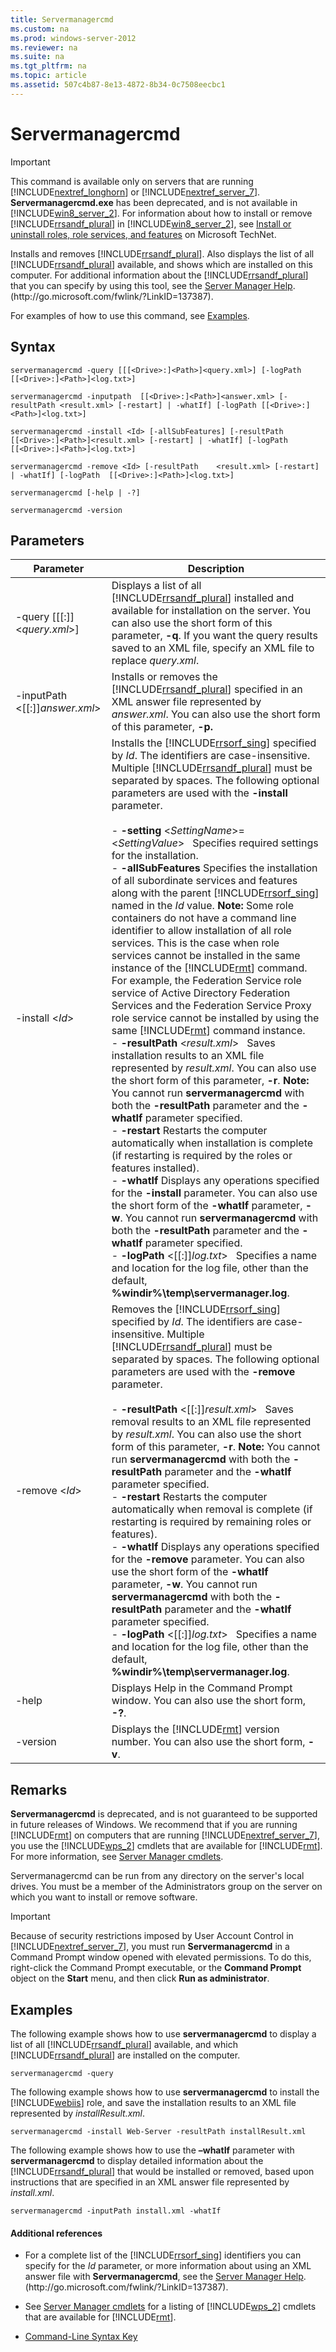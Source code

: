```yaml
---
title: Servermanagercmd
ms.custom: na
ms.prod: windows-server-2012
ms.reviewer: na
ms.suite: na
ms.tgt_pltfrm: na
ms.topic: article
ms.assetid: 507c4b87-8e13-4872-8b34-0c7508eecbc1
---
```

# Servermanagercmd

> [!IMPORTANT]
> This command is available only on servers that are running [!INCLUDE[nextref_longhorn](includes/nextref_longhorn_md.md)] or [!INCLUDE[nextref_server_7](includes/nextref_server_7_md.md)]. **Servermanagercmd.exe** has been deprecated, and is not available in [!INCLUDE[win8_server_2](includes/win8_server_2_md.md)]. For information about how to install or remove [!INCLUDE[rrsandf_plural](includes/rrsandf_plural_md.md)] in [!INCLUDE[win8_server_2](includes/win8_server_2_md.md)], see [Install or uninstall roles, role services, and features](http://go.microsoft.com/fwlink/?LinkID=239563) on Microsoft TechNet.

Installs and removes [!INCLUDE[rrsandf_plural](includes/rrsandf_plural_md.md)]. Also displays the list of all [!INCLUDE[rrsandf_plural](includes/rrsandf_plural_md.md)] available, and shows which are installed on this computer. For additional information about the [!INCLUDE[rrsandf_plural](includes/rrsandf_plural_md.md)] that you can specify by using this tool, see the [Server Manager Help](http://go.microsoft.com/fwlink/?LinkID=137387). \(http:\/\/go.microsoft.com\/fwlink\/?LinkID\=137387\).

For examples of how to use this command, see [Examples](#BKMK_examples).

## Syntax

```
servermanagercmd -query [[[<Drive>:]<Path>]<query.xml>] [-logPath   [[<Drive>:]<Path>]<log.txt>]

servermanagercmd -inputpath  [[<Drive>:]<Path>]<answer.xml> [-resultPath <result.xml> [-restart] | -whatIf] [-logPath [[<Drive>:]<Path>]<log.txt>]

servermanagercmd -install <Id> [-allSubFeatures] [-resultPath   [[<Drive>:]<Path>]<result.xml> [-restart] | -whatIf] [-logPath   [[<Drive>:]<Path>]<log.txt>]

servermanagercmd -remove <Id> [-resultPath    <result.xml> [-restart] | -whatIf] [-logPath  [[<Drive>:]<Path>]<log.txt>]

servermanagercmd [-help | -?]

servermanagercmd -version
```

## Parameters

|Parameter|Description|
|-------------|---------------|
|\-query \[\[\[<Drive>:\]<Path>\]<*query.xml*>\]|Displays a list of all [!INCLUDE[rrsandf_plural](includes/rrsandf_plural_md.md)] installed and available for installation on the server. You can also use the short form of this parameter, **\-q**. If you want the query results saved to an XML file, specify an XML file to replace *query.xml*.|
|\-inputPath  <\[\[<Drive>:\]<Path>\]*answer.xml*>|Installs or removes the [!INCLUDE[rrsandf_plural](includes/rrsandf_plural_md.md)] specified in an XML answer file represented by *answer.xml*. You can also use the short form of this parameter, **\-p.**|
|\-install <*Id*>|Installs the [!INCLUDE[rrsorf_sing](includes/rrsorf_sing_md.md)] specified by *Id*. The identifiers are case\-insensitive. Multiple [!INCLUDE[rrsandf_plural](includes/rrsandf_plural_md.md)] must be separated by spaces. The following optional parameters are used with the **\-install** parameter.<br /><br />-   **\-setting** <*SettingName*>\=<*SettingValue*>   Specifies required settings for the installation.<br />-   **\-allSubFeatures** Specifies the installation of all subordinate services and features along with the parent [!INCLUDE[rrsorf_sing](includes/rrsorf_sing_md.md)] named in the *Id* value. **Note:**     Some role containers do not have a command line identifier to allow installation of all role services. This is the case when role services cannot be installed in the same instance of the [!INCLUDE[rmt](includes/rmt_md.md)] command. For example, the Federation Service role service of Active Directory Federation Services and the Federation Service Proxy role service cannot be installed by using the same [!INCLUDE[rmt](includes/rmt_md.md)] command instance.<br />-   **\-resultPath** <*result.xml*>   Saves installation results to an XML file represented by *result.xml*. You can also use the short form of this parameter, **\-r**. **Note:**     You cannot run **servermanagercmd** with both the **\-resultPath** parameter and the **\-whatIf** parameter specified.<br />-   **\-restart** Restarts the computer automatically when installation is complete \(if restarting is required by the roles or features installed\).<br />-   **\-whatIf** Displays any operations specified for the **\-install** parameter. You can also use the short form of the **\-whatIf** parameter, **\-w**. You cannot run **servermanagercmd** with both the **\-resultPath** parameter and the **\-whatIf** parameter specified.<br />-   **\-logPath** <\[\[<Drive>:\]<Path>\]*log.txt*>   Specifies a name and location for the log file, other than the default, **%windir%\\temp\\servermanager.log**.|
|\-remove <*Id*>|Removes the [!INCLUDE[rrsorf_sing](includes/rrsorf_sing_md.md)] specified by *Id*. The identifiers are case\-insensitive. Multiple [!INCLUDE[rrsandf_plural](includes/rrsandf_plural_md.md)] must be separated by spaces. The following optional parameters are used with the **\-remove** parameter.<br /><br />-   **\-resultPath** <\[\[<Drive>:\]<Path>\]*result.xml*>   Saves removal results to an XML file represented by *result.xml*. You can also use the short form of this parameter, **\-r**. **Note:**     You cannot run **servermanagercmd** with both the **\-resultPath** parameter and the **\-whatIf** parameter specified.<br />-   **\-restart** Restarts the computer automatically when removal is complete \(if restarting is required by remaining roles or features\).<br />-   **\-whatIf** Displays any operations specified for the **\-remove** parameter. You can also use the short form of the **\-whatIf** parameter, **\-w**. You cannot run **servermanagercmd** with both the **\-resultPath** parameter and the **\-whatIf** parameter specified.<br />-   **\-logPath** <\[\[<Drive>:\]<Path>\]*log.txt*>   Specifies a name and location for the log file, other than the default, **%windir%\\temp\\servermanager.log**.|
|\-help|Displays Help in the Command Prompt window. You can also use the short form, **\-?**.|
|\-version|Displays the [!INCLUDE[rmt](includes/rmt_md.md)] version number. You can also use the short form, **\-v**.|

## Remarks
**Servermanagercmd** is deprecated, and is not guaranteed to be supported in future releases of Windows. We recommend that if you are running [!INCLUDE[rmt](includes/rmt_md.md)] on computers that are running [!INCLUDE[nextref_server_7](includes/nextref_server_7_md.md)], you use the [!INCLUDE[wps_2](includes/wps_2_md.md)] cmdlets that are available for [!INCLUDE[rmt](includes/rmt_md.md)]. For more information, see [Server Manager cmdlets](http://go.microsoft.com/fwlink/?LinkID=137653).

Servermanagercmd can be run from any directory on the server's local drives. You must be a member of the Administrators group on the server on which you want to install or remove software.

> [!IMPORTANT]
> Because of security restrictions imposed by User Account Control in [!INCLUDE[nextref_server_7](includes/nextref_server_7_md.md)], you must run **Servermanagercmd** in a Command Prompt window opened with elevated permissions. To do this, right\-click the Command Prompt executable, or the **Command Prompt** object on the **Start** menu, and then click **Run as administrator**.

## <a name="BKMK_examples"></a>Examples
The following example shows how to use **servermanagercmd** to display a list of all [!INCLUDE[rrsandf_plural](includes/rrsandf_plural_md.md)] available, and which [!INCLUDE[rrsandf_plural](includes/rrsandf_plural_md.md)] are installed on the computer.

```
servermanagercmd -query

```

The following example shows how to use **servermanagercmd** to install the [!INCLUDE[webiis](includes/webiis_md.md)] role, and save the installation results to an XML file represented by *installResult.xml*.

```
servermanagercmd -install Web-Server -resultPath installResult.xml
```

The following example shows how to use the **–whatIf** parameter with **servermanagercmd** to display detailed information about the [!INCLUDE[rrsandf_plural](includes/rrsandf_plural_md.md)] that would be installed or removed, based upon instructions that are specified in an XML answer file represented by *install.xml*.

```
servermanagercmd -inputPath install.xml -whatIf
```

#### Additional references

-   For a complete list of the [!INCLUDE[rrsorf_sing](includes/rrsorf_sing_md.md)] identifiers you can specify for the *Id* parameter, or more information about using an XML answer file with **Servermanagercmd**, see the [Server Manager Help](http://go.microsoft.com/fwlink/?LinkID=137387). \(http:\/\/go.microsoft.com\/fwlink\/?LinkID\=137387\).

-   See [Server Manager cmdlets](http://go.microsoft.com/fwlink/?LinkID=137653) for a listing of [!INCLUDE[wps_2](includes/wps_2_md.md)] cmdlets that are available for [!INCLUDE[rmt](includes/rmt_md.md)].

-   [Command-Line Syntax Key](Command-Line-Syntax-Key.md)



